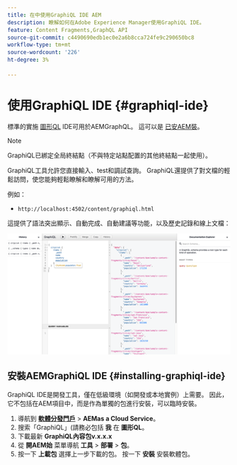 ```yaml
---
title: 在中使用GraphiQL IDE AEM
description: 瞭解如何在Adobe Experience Manager使用GraphiQL IDE。
feature: Content Fragments,GraphQL API
source-git-commit: c4490690edb1ec0e2a6b8cca724fe9c290650bc8
workflow-type: tm+mt
source-wordcount: '226'
ht-degree: 3%

---
```



# 使用GraphiQL IDE {#graphiql-ide}

標準的實施 [圖形QL](https://graphql.org/learn/serving-over-http/#graphiql) IDE可用於AEMGraphQL。 這可以是 [已安AEM裝](#installing-graphiql-ide)。

>[!NOTE]
>
>GraphiQL已綁定全局終結點（不與特定站點配置的其他終結點一起使用）。

GraphiQL工具允許您直接輸入、test和調試查詢。 GraphiQL還提供了對文檔的輕鬆訪問，使您能夠輕鬆瞭解和瞭解可用的方法。

例如：

* `http://localhost:4502/content/graphiql.html`

這提供了語法突出顯示、自動完成、自動建議等功能，以及歷史記錄和線上文檔：

![GraphiQL介面](assets/cfm-graphiql-interface.png "GraphiQL介面")

## 安裝AEMGraphiQL IDE {#installing-graphiql-ide}

GraphiQL IDE是開發工具，僅在低級環境（如開發或本地實例）上需要。 因此，它不包括在AEM項目中，而是作為單獨的包進行安裝，可以臨時安裝。

1. 導航到 **[軟體分發門戶](https://experience.adobe.com/#/downloads/content/software-distribution/en/aemcloud.html)** > **AEMas a Cloud Service**。
1. 搜索「GraphiQL」(請務必包括 **我** 在 **圖形QL**。
1. 下載最新 **GraphiQL內容包v.x.x.x**
1. 從 **開AEM始** 菜單導航 **工具** > **部署** > **包**。
1. 按一下 **上載包** 選擇上一步下載的包。 按一下 **安裝** 安裝軟體包。

